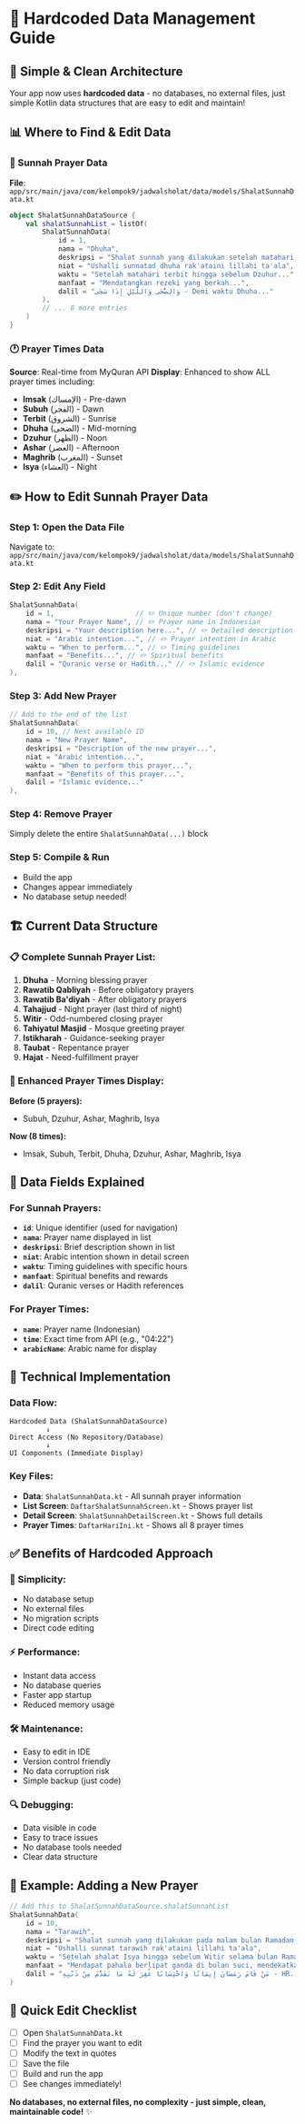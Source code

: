 # 📝 Hardcoded Data Management Guide

## 🎯 **Simple & Clean Architecture**

Your app now uses **hardcoded data** - no databases, no external files, just simple Kotlin data structures that are easy to edit and maintain!

## 📊 **Where to Find & Edit Data**

### **🕌 Sunnah Prayer Data**
**File**: `app/src/main/java/com/kelompok9/jadwalsholat/data/models/ShalatSunnahData.kt`

```kotlin
object ShalatSunnahDataSource {
    val shalatSunnahList = listOf(
        ShalatSunnahData(
            id = 1,
            nama = "Dhuha",
            deskripsi = "Shalat sunnah yang dilakukan setelah matahari terbit...",
            niat = "Ushalli sunnatad dhuha rak'ataini lillahi ta'ala",
            waktu = "Setelah matahari terbit hingga sebelum Dzuhur...",
            manfaat = "Mendatangkan rezeki yang berkah...",
            dalil = "وَالضُّحَى وَاللَّيْلِ إِذَا سَجَى - Demi waktu Dhuha..."
        ),
        // ... 8 more entries
    )
}
```

### **🕐 Prayer Times Data**
**Source**: Real-time from MyQuran API
**Display**: Enhanced to show ALL prayer times including:
- **Imsak** (الإمساك) - Pre-dawn
- **Subuh** (الفجر) - Dawn
- **Terbit** (الشروق) - Sunrise  
- **Dhuha** (الضحى) - Mid-morning
- **Dzuhur** (الظهر) - Noon
- **Ashar** (العصر) - Afternoon
- **Maghrib** (المغرب) - Sunset
- **Isya** (العشاء) - Night

## ✏️ **How to Edit Sunnah Prayer Data**

### **Step 1: Open the Data File**
Navigate to: `app/src/main/java/com/kelompok9/jadwalsholat/data/models/ShalatSunnahData.kt`

### **Step 2: Edit Any Field**
```kotlin
ShalatSunnahData(
    id = 1,                    // ✏️ Unique number (don't change)
    nama = "Your Prayer Name", // ✏️ Prayer name in Indonesian
    deskripsi = "Your description here...", // ✏️ Detailed description
    niat = "Arabic intention...", // ✏️ Prayer intention in Arabic
    waktu = "When to perform...", // ✏️ Timing guidelines
    manfaat = "Benefits...", // ✏️ Spiritual benefits
    dalil = "Quranic verse or Hadith..." // ✏️ Islamic evidence
),
```

### **Step 3: Add New Prayer**
```kotlin
// Add to the end of the list
ShalatSunnahData(
    id = 10, // Next available ID
    nama = "New Prayer Name",
    deskripsi = "Description of the new prayer...",
    niat = "Arabic intention...",
    waktu = "When to perform this prayer...",
    manfaat = "Benefits of this prayer...",
    dalil = "Islamic evidence..."
),
```

### **Step 4: Remove Prayer**
Simply delete the entire `ShalatSunnahData(...)` block

### **Step 5: Compile & Run**
- Build the app
- Changes appear immediately
- No database setup needed!

## 🏗️ **Current Data Structure**

### **📋 Complete Sunnah Prayer List:**

1. **Dhuha** - Morning blessing prayer
2. **Rawatib Qabliyah** - Before obligatory prayers
3. **Rawatib Ba'diyah** - After obligatory prayers  
4. **Tahajjud** - Night prayer (last third of night)
5. **Witir** - Odd-numbered closing prayer
6. **Tahiyatul Masjid** - Mosque greeting prayer
7. **Istikharah** - Guidance-seeking prayer
8. **Taubat** - Repentance prayer
9. **Hajat** - Need-fulfillment prayer

### **📱 Enhanced Prayer Times Display:**

**Before (5 prayers):**
- Subuh, Dzuhur, Ashar, Maghrib, Isya

**Now (8 times):**
- Imsak, Subuh, Terbit, Dhuha, Dzuhur, Ashar, Maghrib, Isya

## 🎨 **Data Fields Explained**

### **For Sunnah Prayers:**
- **`id`**: Unique identifier (used for navigation)
- **`nama`**: Prayer name displayed in list
- **`deskripsi`**: Brief description shown in list
- **`niat`**: Arabic intention shown in detail screen
- **`waktu`**: Timing guidelines with specific hours
- **`manfaat`**: Spiritual benefits and rewards
- **`dalil`**: Quranic verses or Hadith references

### **For Prayer Times:**
- **`name`**: Prayer name (Indonesian)
- **`time`**: Exact time from API (e.g., "04:22")
- **`arabicName`**: Arabic name for display

## 🔧 **Technical Implementation**

### **Data Flow:**
```
Hardcoded Data (ShalatSunnahDataSource)
         ↓
Direct Access (No Repository/Database)
         ↓
UI Components (Immediate Display)
```

### **Key Files:**
- **Data**: `ShalatSunnahData.kt` - All sunnah prayer information
- **List Screen**: `DaftarShalatSunnahScreen.kt` - Shows prayer list
- **Detail Screen**: `ShalatSunnahDetailScreen.kt` - Shows full details
- **Prayer Times**: `DaftarHariIni.kt` - Shows all 8 prayer times

## ✅ **Benefits of Hardcoded Approach**

### **🚀 Simplicity:**
- No database setup
- No external files
- No migration scripts
- Direct code editing

### **⚡ Performance:**
- Instant data access
- No database queries
- Faster app startup
- Reduced memory usage

### **🛠️ Maintenance:**
- Easy to edit in IDE
- Version control friendly
- No data corruption risk
- Simple backup (just code)

### **🔍 Debugging:**
- Data visible in code
- Easy to trace issues
- No database tools needed
- Clear data structure

## 📝 **Example: Adding a New Prayer**

```kotlin
// Add this to ShalatSunnahDataSource.shalatSunnahList
ShalatSunnahData(
    id = 10,
    nama = "Tarawih",
    deskripsi = "Shalat sunnah yang dilakukan pada malam bulan Ramadan setelah shalat Isya.",
    niat = "Ushalli sunnat tarawih rak'ataini lillahi ta'ala",
    waktu = "Setelah shalat Isya hingga sebelum Witir selama bulan Ramadan",
    manfaat = "Mendapat pahala berlipat ganda di bulan suci, mendekatkan diri kepada Allah.",
    dalil = "مَنْ قَامَ رَمَضَانَ إِيمَانًا وَاحْتِسَابًا غُفِرَ لَهُ مَا تَقَدَّمَ مِنْ ذَنْبِهِ - HR. Bukhari"
)
```

## 🎯 **Quick Edit Checklist**

- [ ] Open `ShalatSunnahData.kt`
- [ ] Find the prayer you want to edit
- [ ] Modify the text in quotes
- [ ] Save the file
- [ ] Build and run the app
- [ ] See changes immediately!

**No databases, no external files, no complexity - just simple, clean, maintainable code!** ✨

